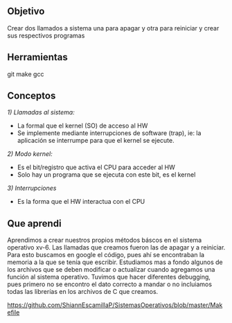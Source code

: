 ## Objetivo

Crear dos llamados a sistema una para apagar y otra para reiniciar y crear sus respectivos programas

## Herramientas
git make gcc

## Conceptos
*1) Llamadas al sistema:* 
+ La formal que el kernel (SO) de acceso al HW
+ Se implemente mediante interrupciones de software (trap), ie: la aplicación se interrumpe para que el kernel se ejecute.

*2) Modo kernel:*
+ Es el bit/registro que activa el CPU para acceder al HW
+ Solo hay un programa que se ejecuta con este bit, es el kernel

*3) Interrupciones*
+ Es la forma que el HW interactua con el CPU

## Que aprendi
Aprendimos a crear nuestros propios métodos báscos en el sistema operativo xv-6. Las llamadas que creamos fueron las de apagar y a reiniciar. Para esto buscamos en google el código, pues ahí se encontraban la memoria a la que se tenía que escribir. Estudiamos mas a fondo algunos de los archivos que se deben modificar o actualizar cuando agregamos una función al sistema operativo. Tuvimos que hacer diferentes debugging, pues primero no se encontro el dato correcto a mandar o no incluiamos todas las librerías en los archivos de C que creamos. 

https://github.com/ShiannEscamillaP/SistemasOperativos/blob/master/Makefile
